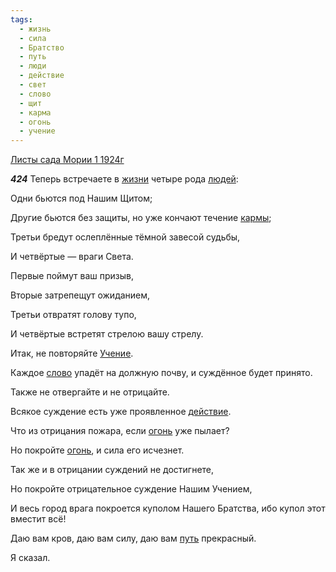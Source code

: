 ```yaml
---
tags:
  - жизнь
  - сила
  - Братство
  - путь
  - люди
  - действие
  - свет
  - слово
  - щит
  - карма
  - огонь
  - учение
---
```


[Листы сада Мории 1 1924г](https://127.0.0.1:4002/agni/1924)

___424___
Теперь встречаете в [жизни](../../../tags/#жизнь) четыре рода [людей](../../../tags/#люди):   

Одни бьются под Нашим Щитом;   

Другие бьются без защиты, но уже кончают течение [кармы](../../../tags/#карма);   

Третьи бредут ослеплённые тёмной завесой судьбы,   

И четвёртые — враги Света.   

Первые поймут ваш призыв,   

Вторые затрепещут ожиданием,   

Третьи отвратят голову тупо,   

И четвёртые встретят стрелою вашу стрелу.   

Итак, не повторяйте [Учение](../../../tags/#учение).   

Каждое [слово](../../../tags/#слово) упадёт на должную почву, и суждённое будет принято.   

Также не отвергайте и не отрицайте.   

Всякое суждение есть уже проявленное [действие](../../../tags/#действие).   

Что из отрицания пожара, если [огонь](../../../tags/#огонь) уже пылает?   

Но покройте [огонь](../../../tags/#огонь), и сила его исчезнет.   

Так же и в отрицании суждений не достигнете,   

Но покройте отрицательное суждение Нашим Учением,   

И весь город врага покроется куполом Нашего Братства, ибо купол этот вместит всё!   

Даю вам кров, даю вам силу, даю вам [путь](../../../tags/#путь) прекрасный.   

Я сказал.   

